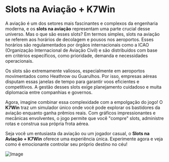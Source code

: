 # Slots na Aviação + K7Win

A aviação é um dos setores mais fascinantes e complexos da engenharia moderna, e os **slots na aviação** representam uma parte crucial desse universo. Mas o que são esses slots? Em termos simples, slots na aviação se referem aos horários de decolagem e pousos nos aeroportos. Esses horários são regulamentados por órgãos internacionais como a ICAO (Organização Internacional de Aviação Civil) e são distribuídos com base em critérios específicos, como prioridade, demanda e necessidades operacionais.

Os slots são extremamente valiosos, especialmente em aeroportos movimentados como Heathrow ou Guarulhos. Por isso, empresas aéreas disputam essas janelas de tempo para garantir voos eficientes e competitivos. A gestão desses slots exige planejamento cuidadoso e muita diplomacia entre companhias e governos.

Agora, imagine combinar essa complexidade com a empolgação do jogo! O **K7Win** traz um simulador único onde você pode explorar os bastidores da aviação enquanto ganha prêmios reais. Com gráficos impressionantes e mecânicas envolventes, o jogo permite que você "compre" slots, administre rotas e construa sua própria frota aérea. 

Seja você um entusiasta da aviação ou um jogador casual, o **Slots na Aviação + K7Win** oferece uma experiência única. Experimente agora e veja como é emocionante controlar seu próprio destino no céu!  

![Image](https://github.com/user-attachments/assets/b9de9dee-b60e-46a0-9e49-3c6ca594ed6f)